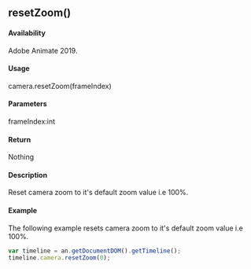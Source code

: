 ## resetZoom()

#### Availability

Adobe Animate 2019.

#### Usage

camera.resetZoom(frameIndex)

#### Parameters

frameIndex:int

#### Return

Nothing

#### Description

Reset camera zoom to it's default zoom value i.e 100%.

#### Example

The following example resets camera zoom to it's default zoom value i.e 100%.
```javascript
var timeline = an.getDocumentDOM().getTimeline();
timeline.camera.resetZoom(0);

```
